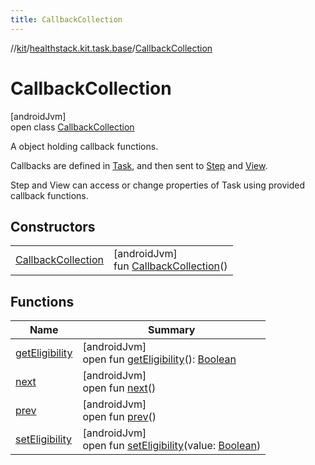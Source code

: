 ```yaml
---
title: CallbackCollection
---
```

//[kit](../../../index.html)/[healthstack.kit.task.base](../index.html)/[CallbackCollection](index.html)



# CallbackCollection



[androidJvm]\
open class [CallbackCollection](index.html)

A object holding callback functions.



Callbacks are defined in [Task](../-task/index.html), and then sent to [Step](../-step/index.html) and [View](../-view/index.html).



Step and View can access or change properties of Task using provided callback functions.



## Constructors


| | |
|---|---|
| [CallbackCollection](-callback-collection.html) | [androidJvm]<br>fun [CallbackCollection](-callback-collection.html)() |


## Functions


| Name | Summary |
|---|---|
| [getEligibility](get-eligibility.html) | [androidJvm]<br>open fun [getEligibility](get-eligibility.html)(): [Boolean](https://kotlinlang.org/api/latest/jvm/stdlib/kotlin/-boolean/index.html) |
| [next](next.html) | [androidJvm]<br>open fun [next](next.html)() |
| [prev](prev.html) | [androidJvm]<br>open fun [prev](prev.html)() |
| [setEligibility](set-eligibility.html) | [androidJvm]<br>open fun [setEligibility](set-eligibility.html)(value: [Boolean](https://kotlinlang.org/api/latest/jvm/stdlib/kotlin/-boolean/index.html)) |

